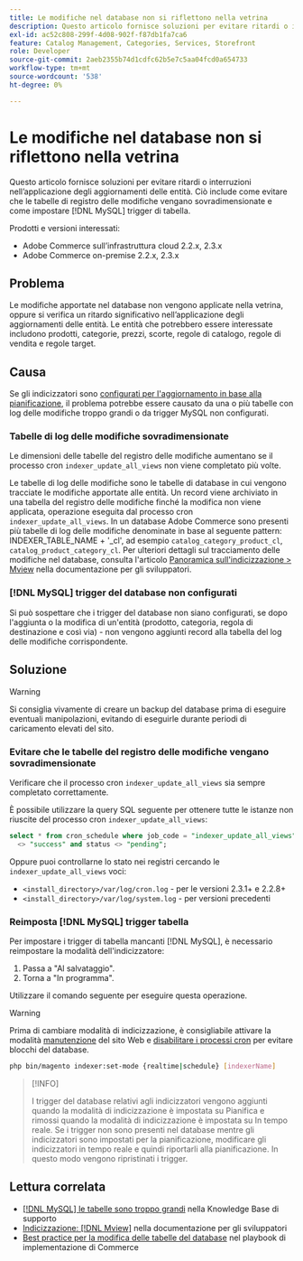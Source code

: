 ```yaml
---
title: Le modifiche nel database non si riflettono nella vetrina
description: Questo articolo fornisce soluzioni per evitare ritardi o interruzioni nell’applicazione degli aggiornamenti delle entità. Questo include come evitare che le tabelle di registro delle modifiche vengano sovradimensionate e come impostare  [!DNL MySQL]  trigger di tabella.
exl-id: ac52c808-299f-4d08-902f-f87db1fa7ca6
feature: Catalog Management, Categories, Services, Storefront
role: Developer
source-git-commit: 2aeb2355b74d1cdfc62b5e7c5aa04fcd0a654733
workflow-type: tm+mt
source-wordcount: '538'
ht-degree: 0%

---
```


# Le modifiche nel database non si riflettono nella vetrina

Questo articolo fornisce soluzioni per evitare ritardi o interruzioni nell’applicazione degli aggiornamenti delle entità. Ciò include come evitare che le tabelle di registro delle modifiche vengano sovradimensionate e come impostare [!DNL MySQL] trigger di tabella.

Prodotti e versioni interessati:

* Adobe Commerce sull’infrastruttura cloud 2.2.x, 2.3.x
* Adobe Commerce on-premise 2.2.x, 2.3.x

## Problema

Le modifiche apportate nel database non vengono applicate nella vetrina, oppure si verifica un ritardo significativo nell’applicazione degli aggiornamenti delle entità. Le entità che potrebbero essere interessate includono prodotti, categorie, prezzi, scorte, regole di catalogo, regole di vendita e regole target.

## Causa

Se gli indicizzatori sono [configurati per l&#39;aggiornamento in base alla pianificazione](https://experienceleague.adobe.com/en/docs/commerce-operations/configuration-guide/cli/manage-indexers#configure-indexers), il problema potrebbe essere causato da una o più tabelle con log delle modifiche troppo grandi o da trigger MySQL non configurati.

### Tabelle di log delle modifiche sovradimensionate

Le dimensioni delle tabelle del registro delle modifiche aumentano se il processo cron `indexer_update_all_views` non viene completato più volte.

Le tabelle di log delle modifiche sono le tabelle di database in cui vengono tracciate le modifiche apportate alle entità. Un record viene archiviato in una tabella del registro delle modifiche finché la modifica non viene applicata, operazione eseguita dal processo cron `indexer_update_all_views`. In un database Adobe Commerce sono presenti più tabelle di log delle modifiche denominate in base al seguente pattern: INDEXER\_TABLE\_NAME + &#39;\_cl&#39;, ad esempio `catalog_category_product_cl`, `catalog_product_category_cl`. Per ulteriori dettagli sul tracciamento delle modifiche nel database, consulta l&#39;articolo [Panoramica sull&#39;indicizzazione > Mview](https://developer.adobe.com/commerce/php/development/components/indexing/#mview) nella documentazione per gli sviluppatori.

### [!DNL MySQL] trigger del database non configurati

Si può sospettare che i trigger del database non siano configurati, se dopo l&#39;aggiunta o la modifica di un&#39;entità (prodotto, categoria, regola di destinazione e così via) - non vengono aggiunti record alla tabella del log delle modifiche corrispondente.

## Soluzione

>[!WARNING]
>
>Si consiglia vivamente di creare un backup del database prima di eseguire eventuali manipolazioni, evitando di eseguirle durante periodi di caricamento elevati del sito.

### Evitare che le tabelle del registro delle modifiche vengano sovradimensionate

Verificare che il processo cron `indexer_update_all_views` sia sempre completato correttamente.

È possibile utilizzare la query SQL seguente per ottenere tutte le istanze non riuscite del processo cron `indexer_update_all_views`:

```sql
select * from cron_schedule where job_code = "indexer_update_all_views" and status
  <> "success" and status <> "pending";
```

Oppure puoi controllarne lo stato nei registri cercando le `indexer_update_all_views` voci:

* `<install_directory>/var/log/cron.log` - per le versioni 2.3.1+ e 2.2.8+
* `<install_directory>/var/log/system.log` - per versioni precedenti

### Reimposta [!DNL MySQL] trigger tabella

Per impostare i trigger di tabella mancanti [!DNL MySQL], è necessario reimpostare la modalità dell&#39;indicizzatore:

1. Passa a &quot;Al salvataggio&quot;.
1. Torna a &quot;In programma&quot;.

Utilizzare il comando seguente per eseguire questa operazione.

>[!WARNING]
>
>Prima di cambiare modalità di indicizzazione, è consigliabile attivare la modalità [manutenzione](https://experienceleague.adobe.com/docs/commerce-operations/configuration-guide/setup/application-modes.html#maintenance-mode) del sito Web e [disabilitare i processi cron](https://experienceleague.adobe.com/docs/commerce-cloud-service/user-guide/configure/app/properties/crons-property.html#disable-cron-jobs) per evitare blocchi del database.

```bash
php bin/magento indexer:set-mode {realtime|schedule} [indexerName]
```

>[!INFO]
>
>I trigger del database relativi agli indicizzatori vengono aggiunti quando la modalità di indicizzazione è impostata su Pianifica e rimossi quando la modalità di indicizzazione è impostata su In tempo reale. Se i trigger non sono presenti nel database mentre gli indicizzatori sono impostati per la pianificazione, modificare gli indicizzatori in tempo reale e quindi riportarli alla pianificazione. In questo modo vengono ripristinati i trigger.

## Lettura correlata

* [[!DNL MySQL] le tabelle sono troppo grandi](https://experienceleague.adobe.com/en/docs/commerce-knowledge-base/kb/troubleshooting/database/mysql-tables-are-too-large) nella Knowledge Base di supporto
* [Indicizzazione: [!DNL Mview]](https://developer.adobe.com/commerce/php/development/components/indexing/#mview) nella documentazione per gli sviluppatori
* [Best practice per la modifica delle tabelle del database](https://experienceleague.adobe.com/en/docs/commerce-operations/implementation-playbook/best-practices/development/modifying-core-and-third-party-tables#why-adobe-recommends-avoiding-modifications) nel playbook di implementazione di Commerce
